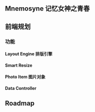 Mnemosyne 记忆女神之青春
------------------------


## 前端规划

### 功能

#### Layout Engine 排版引擎

#### Smart Resize

#### Photo Item 图片对象

#### Data Controller

## Roadmap

